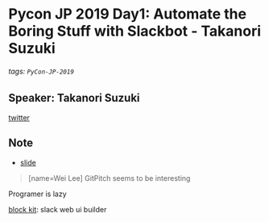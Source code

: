 # Pycon JP 2019 Day1: Automate the Boring Stuff with Slackbot - Takanori Suzuki

###### tags: `PyCon-JP-2019`

## Speaker: Takanori Suzuki

[twitter](https://twitter.com/takanory)

## Note

* [slide](https://gitpitch.com/takanory/slides?p=20190917pyconjp#/)

> [name=Wei Lee] GitPitch seems to be interesting


Programer is lazy

[block kit](https://api.slack.com/block-kit): slack web ui builder


